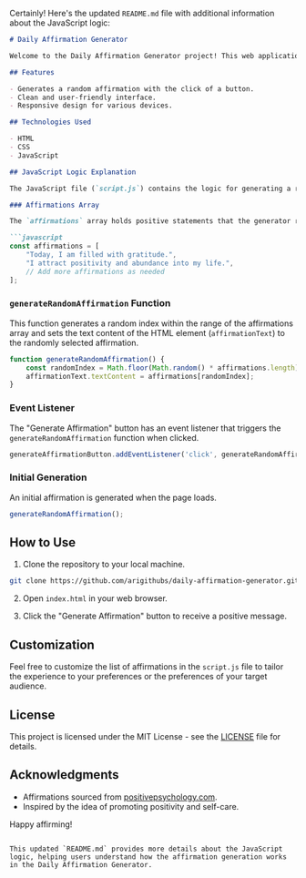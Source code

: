 Certainly! Here's the updated `README.md` file with additional information about the JavaScript logic:

```markdown
# Daily Affirmation Generator

Welcome to the Daily Affirmation Generator project! This web application provides users with a daily positive affirmation to promote a positive mindset and self-reflection.

## Features

- Generates a random affirmation with the click of a button.
- Clean and user-friendly interface.
- Responsive design for various devices.

## Technologies Used

- HTML
- CSS
- JavaScript

## JavaScript Logic Explanation

The JavaScript file (`script.js`) contains the logic for generating a random affirmation from a predefined list. Here's a breakdown of the key components:

### Affirmations Array

The `affirmations` array holds positive statements that the generator randomly selects. You can customize this array with your own affirmations.

```javascript
const affirmations = [
    "Today, I am filled with gratitude.",
    "I attract positivity and abundance into my life.",
    // Add more affirmations as needed
];
```

### `generateRandomAffirmation` Function

This function generates a random index within the range of the affirmations array and sets the text content of the HTML element (`affirmationText`) to the randomly selected affirmation.

```javascript
function generateRandomAffirmation() {
    const randomIndex = Math.floor(Math.random() * affirmations.length);
    affirmationText.textContent = affirmations[randomIndex];
}
```

### Event Listener

The "Generate Affirmation" button has an event listener that triggers the `generateRandomAffirmation` function when clicked.

```javascript
generateAffirmationButton.addEventListener('click', generateRandomAffirmation);
```

### Initial Generation

An initial affirmation is generated when the page loads.

```javascript
generateRandomAffirmation();
```

## How to Use

1. Clone the repository to your local machine.

```bash
git clone https://github.com/arigithubs/daily-affirmation-generator.git
```

2. Open `index.html` in your web browser.

3. Click the "Generate Affirmation" button to receive a positive message.

## Customization

Feel free to customize the list of affirmations in the `script.js` file to tailor the experience to your preferences or the preferences of your target audience.

## License

This project is licensed under the MIT License - see the [LICENSE](LICENSE) file for details.

## Acknowledgments

- Affirmations sourced from [positivepsychology.com](https://positivepsychology.com/daily-affirmations/).
- Inspired by the idea of promoting positivity and self-care.

Happy affirming!
```

This updated `README.md` provides more details about the JavaScript logic, helping users understand how the affirmation generation works in the Daily Affirmation Generator.
